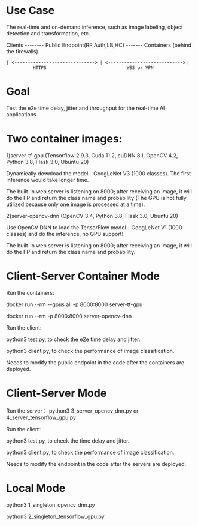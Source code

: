 # Use Case 

The real-time and on-demand inference, such as image labeling, object detection and transformation, etc. 

Clients -------- Public Endpoint(RP,Auth,LB,HC) ------- Containers (behind the firewalls)
                               
    | <------------------------------> | <---------------------------->|
              HTTPS                              WSS or VPN

# Goal

Test the e2e time delay, jitter and throughput for the real-time AI applications. 

# Two container images:

1)server-tf-gpu (Tensorflow 2.9.3, Cuda 11.2, cuDNN 8.1, OpenCV 4.2, Python 3.8, Flask 3.0, Ubuntu 20)

Dynamically download the model - GoogLeNet V3 (1000 classes). The first inference would take longer time.

The built-in web server is listening on 8000; after receiving an image, it will do the FP and return the class name and probability (The GPU is not fully utilized because only one image is processed at a time).


2)server-opencv-dnn (OpenCV 3.4, Python 3.8, Flask 3.0, Ubuntu 20)

Use OpenCV DNN to load the TensorFlow model - GoogLeNet V1 (1000 classes) and do the inference, no GPU support!

The built-in web server is listening on 8000; after receiving an image, it will do the FP and return the class name and probability.  


# Client-Server Container Mode 

Run the containers:

docker run --rm --gpus all -p 8000:8000 server-tf-gpu

docker run --rm -p 8000:8000 server-opencv-dnn

Run the client:

python3 test.py, to check the e2e time delay and jitter.

python3 client.py, to check the performance of image classification. 

Needs to modify the public endpoint in the code after the containers are deployed.

# Client-Server Mode 

Run the server： python3 3_server_opencv_dnn.py or 4_server_tensorflow_gpu.py 

Run the client:

python3 test.py, to check the time delay and jitter.

python3 client.py, to check the performance of image classification. 

Needs to modify the endpoint in the code after the servers are deployed.

# Local Mode 

python3 1_singleton_opencv_dnn.py 

python3 2_singleton_tensorflow_gpu.py
